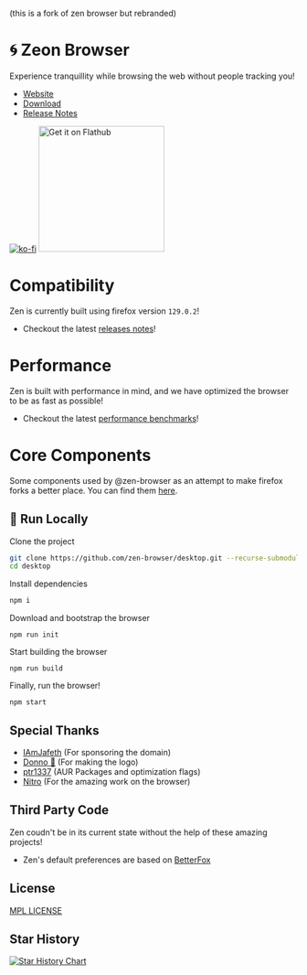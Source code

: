 (this is a fork of zen browser but rebranded)

# 🌀 Zeon Browser

Experience tranquillity while browsing the web without people tracking you!

- [Website](https://www.zen-browser.app)
- [Download](https://www.zen-browser.app/download)
- [Release Notes](https://www.zen-browser.app/release-notes/latest)

[![ko-fi](https://ko-fi.com/img/githubbutton_sm.svg)](https://ko-fi.com/K3K111FH7H)
<a href='https://flathub.org/apps/io.github.zen_browser.zen'>
<img width='220' alt='Get it on Flathub' src='https://flathub.org/api/badge?locale=en'/>
</a>

# Compatibility

Zen is currently built using firefox version `129.0.2`!

- Checkout the latest [releases notes](https://www.zen-browser.app/release-notes)!

# Performance

Zen is built with performance in mind, and we have optimized the browser to be as fast as possible!

- Checkout the latest [performance benchmarks](./docs/performance.md)!

# Core Components

Some components used by @zen-browser as an attempt to make firefox forks a better place. You can find them [here](https://github.com/zen-browser/components).

## 🚀 Run Locally

Clone the project

```bash
git clone https://github.com/zen-browser/desktop.git --recurse-submodules
cd desktop
```

Install dependencies

```bash
npm i
```

Download and bootstrap the browser

```
npm run init
```

Start building the browser

```
npm run build
```

Finally, run the browser!

```
npm start
```

## Special Thanks

- [IAmJafeth](https://github.com/IAmJafeth) (For sponsoring the domain)
- [Donno 🐒](https://www.onnno.nl/) (For making the logo)
- [ptr1337](https://github.com/ptr1337) (AUR Packages and optimization flags)
- [Nitro](https://github.com/orgs/zen-browser/people/n7itro) (For the amazing work on the browser)

## Third Party Code

Zen coudn't be in its current state without the help of these amazing projects!

- Zen's default preferences are based on [BetterFox](https://github.com/yokoffing/Betterfox)

## License

[MPL LICENSE](./LICENSE)

## Star History

<a href="https://star-history.com/#zen-browser/desktop&Date">
 <picture>
   <source media="(prefers-color-scheme: dark)" srcset="https://api.star-history.com/svg?repos=zen-browser/desktop&type=Date&theme=dark" />
   <source media="(prefers-color-scheme: light)" srcset="https://api.star-history.com/svg?repos=zen-browser/desktop&type=Date" />
   <img alt="Star History Chart" src="https://api.star-history.com/svg?repos=zen-browser/desktop&type=Date" />
 </picture>
</a>
